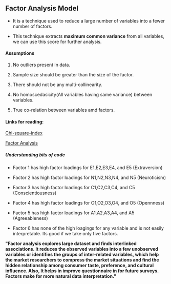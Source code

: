 ## Factor Analysis Model
* It is a technique used to reduce a large number of variables into a fewer number of factors.

* This technique extracts **maximum common variance** from all variables, we can use this score for further analysis.

#### Assumptions

1. No outliers present in data.

2. Sample size should be greater than the size of the factor.

3. There should not be any multi-collinearity.

4. No homoscedasicity(All variables having same variance) between variables.

5. True co-relation between variables amd factors.

#### Links for reading:

[Chi-square-index](https://www.mathsisfun.com/data/chi-square-test.html)

[Factor Analysis](http://users.stat.umn.edu/~helwig/notes/factanal-Notes.pdf)

##### Understanding bits of code
* Factor 1 has high factor loadings for E1,E2,E3,E4, and E5 (Extraversion)

* Factor 2 has high factor loadings for N1,N2,N3,N4, and N5 (Neuroticism)

* Factor 3 has high factor loadings for C1,C2,C3,C4, and C5 (Conscientiousness)

* Factor 4 has high factor loadings for O1,O2,O3,O4, and O5 (Opennness)

* Factor 5 has high factor loadings for A1,A2,A3,A4, and A5 (Agreeableness)

* Factor 6 has none of the high loagings for any variable and is not easily interpretable. Its good if we take only five factors.

**"Factor analysis explores large dataset and finds interlinked associations. It reduces the observed variables into a few unobserved variables or identifies the groups of inter-related variables, which help the market researchers to compress the market situations and find the hidden relationship among consumer taste, preference, and cultural influence. Also, It helps in improve questionnaire in for future surveys. Factors make for more natural data interpretation."**



